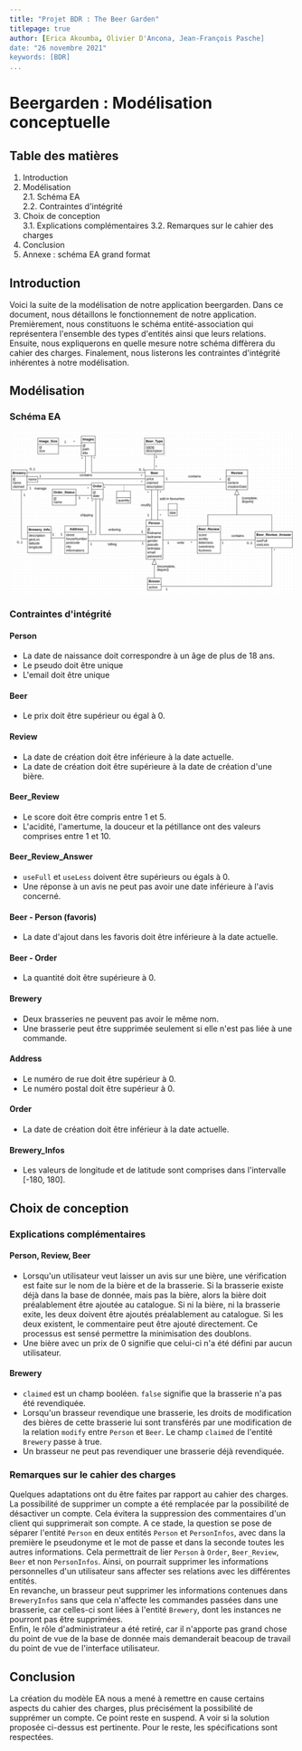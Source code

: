 ```yaml
---
title: "Projet BDR : The Beer Garden"
titlepage: true
author: [Erica Akoumba, Olivier D'Ancona, Jean-François Pasche]
date: "26 novembre 2021"
keywords: [BDR]
...
```


# Beergarden : Modélisation conceptuelle

## Table des matières

1. Introduction
2. Modélisation  
  2.1. Schéma EA  
  2.2. Contraintes d'intégrité
3. Choix de conception  
  3.1. Explications complémentaires
  3.2. Remarques sur le cahier des charges
4. Conclusion
5. Annexe : schéma EA grand format

## Introduction

Voici la suite de la modélisation de notre application beergarden. Dans ce document, nous détaillons le fonctionnement de notre application. Premièrement, nous constituons le schéma entité-association qui représentera l'ensemble des types d'entités ainsi que leurs relations. Ensuite, nous expliquerons en quelle mesure notre schéma diffèrera du cahier des charges. Finalement, nous listerons les contraintes d'intégrité inhérentes à notre modélisation.

## Modélisation

### Schéma EA

![Modélisation de "The Beer Garden"](6_schemaEA.png)

### Contraintes d'intégrité

#### Person
- La date de naissance doit correspondre à un âge de plus de 18 ans.
- Le pseudo doit être unique
- L'email doit être unique

#### Beer
- Le prix doit être supérieur ou égal à 0.

#### Review
- La date de création doit être inférieure à la date actuelle.
- La date de création doit être supérieure à la date de création d'une bière.

#### Beer_Review
- Le score doit être compris entre 1 et 5.
- L'acidité, l'amertume, la douceur et la pétillance ont des valeurs comprises entre 1 et 10.

#### Beer_Review_Answer
- `useFull` et `useLess` doivent être supérieurs ou égals à 0.
- Une réponse à un avis ne peut pas avoir une date inférieure à l'avis concerné.

#### Beer - Person (favoris)
- La date d'ajout dans les favoris doit être inférieure à la date actuelle.

#### Beer - Order
- La quantité doit être supérieure à 0.

#### Brewery
- Deux brasseries ne peuvent pas avoir le même nom.
- Une brasserie peut être supprimée seulement si elle n'est pas liée à une commande.

#### Address
- Le numéro de rue doit être supérieur à 0.
- Le numéro postal doit être supérieur à 0.

#### Order
- La date de création doit être inférieur à la date actuelle.

#### Brewery_Infos
- Les valeurs de longitude et de latitude sont comprises dans l'intervalle [-180, 180].


## Choix de conception
### Explications complémentaires
#### Person, Review, Beer
- Lorsqu'un utilisateur veut laisser un avis sur une bière, une vérification est faite sur le nom de la bière et de la brasserie. Si la brasserie existe déjà dans la base de donnée, mais pas la bière, alors la bière doit préalablement être ajoutée au catalogue. Si ni la bière, ni la brasserie exite, les deux doivent être ajoutés préalablement au catalogue. Si les deux existent, le commentaire peut être ajouté directement. Ce processus est sensé permettre la minimisation des doublons.
- Une bière avec un prix de 0 signifie que celui-ci n'a été défini par aucun utilisateur.

#### Brewery
- `claimed` est un champ booléen. `false` signifie que la brasserie n'a pas été revendiquée.
- Lorsqu'un brasseur revendique une brasserie, les droits de modification des bières de cette brasserie lui sont transférés par une modification de la relation `modify` entre `Person` et `Beer`. Le champ `claimed` de l'entité `Brewery` passe à true.
- Un brasseur ne peut pas revendiquer une brasserie déjà revendiquée.

### Remarques sur le cahier des charges
Quelques adaptations ont du être faites par rapport au cahier des charges. La possibilité de supprimer un compte a été remplacée par la possibilité de désactiver un compte. Cela évitera la suppression des commentaires d'un client qui supprimerait son compte. A ce stade, la question se pose de séparer l'entité `Person` en deux entités `Person` et `PersonInfos`, avec dans la première le pseudonyme et le mot de passe et dans la seconde toutes les autres informations. Cela permettrait de lier `Person` à `Order`, `Beer_Review`, `Beer` et non `PersonInfos`. Ainsi, on pourrait supprimer les informations personnelles d'un utilisateur sans affecter ses relations avec les différentes entités.  
En revanche, un brasseur peut supprimer les informations contenues dans `BreweryInfos` sans que cela n'affecte les commandes passées dans une brasserie, car celles-ci sont liées à l'entité `Brewery`, dont les instances ne pourront pas être supprimées.  
Enfin, le rôle d'administrateur a été retiré, car il n'apporte pas grand chose du point de vue de la base de donnée mais demanderait beacoup de travail du point de vue de l'interface utilisateur.

## Conclusion
La création du modèle EA nous a mené à remettre en cause certains aspects du cahier des charges, plus précisément la possibilité de supprémer un compte. Ce point reste en suspend. A voir si la solution proposée ci-dessus est pertinente. Pour le reste, les spécifications sont respectées.
 
